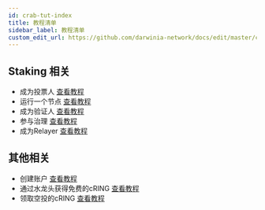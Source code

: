 ```yaml
---
id: crab-tut-index
title: 教程清单
sidebar_label: 教程清单
custom_edit_url: https://github.com/darwinia-network/docs/edit/master/content/zh-CN/crab-tut-index.md
---
```

## Staking 相关
- 成为投票人 [查看教程](crab-tut-nominator)
- 运行一个节点 [查看教程](crab-tut-node)
- 成为验证人 [查看教程](crab-tut-validator)
- 参与治理 [查看教程](crab-tut-governance)
- 成为Relayer [查看教程](crab-tut-relayer)

## 其他相关
- 创建账户 [查看教程](crab-tut-account)
- 通过水龙头获得免费的cRING [查看教程](crab-tut-get-free-cring)
- 领取空投的cRING [查看教程](crab-tut-claim-cring)